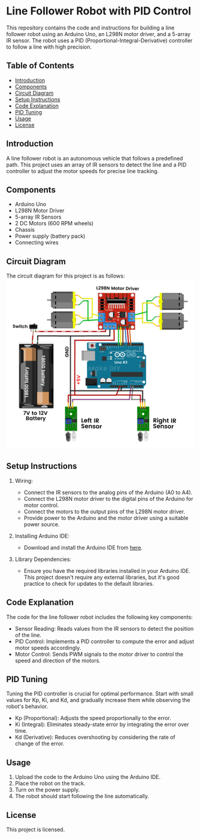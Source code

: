 # Line Follower Robot with PID Control

This repository contains the code and instructions for building a line follower robot using an Arduino Uno, an L298N motor driver, and a 5-array IR sensor. The robot uses a PID (Proportional-Integral-Derivative) controller to follow a line with high precision.

## Table of Contents
- [Introduction](#introduction)
- [Components](#components)
- [Circuit Diagram](#circuit-diagram)
- [Setup Instructions](#setup-instructions)
- [Code Explanation](#code-explanation)
- [PID Tuning](#pid-tuning)
- [Usage](#usage)
- [License](#license)

## Introduction
A line follower robot is an autonomous vehicle that follows a predefined path. This project uses an array of IR sensors to detect the line and a PID controller to adjust the motor speeds for precise line tracking.

## Components
- Arduino Uno
- L298N Motor Driver
- 5-array IR Sensors
- 2 DC Motors (600 RPM wheels)
- Chassis
- Power supply (battery pack)
- Connecting wires

## Circuit Diagram
The circuit diagram for this project is as follows:
![Circuit Diagram](https://github.com/mostafayossrii/LFR/blob/main/OldVersion/Arduino-Line-Following-Robot-1024x922.png)

## Setup Instructions

1. Wiring:
    - Connect the IR sensors to the analog pins of the Arduino (A0 to A4).
    - Connect the L298N motor driver to the digital pins of the Arduino for motor control.
    - Connect the motors to the output pins of the L298N motor driver.
    - Provide power to the Arduino and the motor driver using a suitable power source.

2. Installing Arduino IDE:
    - Download and install the Arduino IDE from [here](https://www.arduino.cc/en/Main/Software).

3. Library Dependencies:
    - Ensure you have the required libraries installed in your Arduino IDE. This project doesn't require any external libraries, but it's good practice to check for updates to the default libraries.

## Code Explanation
The code for the line follower robot includes the following key components:

- Sensor Reading: Reads values from the IR sensors to detect the position of the line.
- PID Control: Implements a PID controller to compute the error and adjust motor speeds accordingly.
- Motor Control: Sends PWM signals to the motor driver to control the speed and direction of the motors.

## PID Tuning
Tuning the PID controller is crucial for optimal performance. Start with small values for Kp, Ki, and Kd, and gradually increase them while observing the robot's behavior.

- Kp (Proportional): Adjusts the speed proportionally to the error.
- Ki (Integral): Eliminates steady-state error by integrating the error over time.
- Kd (Derivative): Reduces overshooting by considering the rate of change of the error.

## Usage
1. Upload the code to the Arduino Uno using the Arduino IDE.
2. Place the robot on the track.
3. Turn on the power supply.
4. The robot should start following the line automatically.

## License
This project is licensed.
